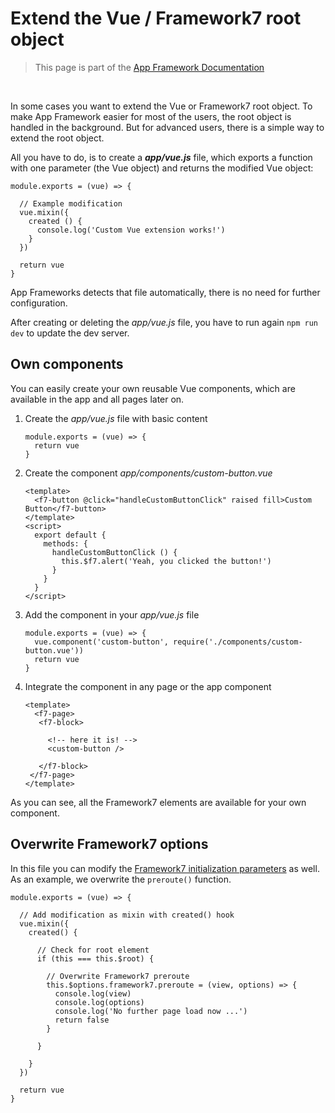 # Extend the Vue / Framework7 root object

> This page is part of the [App Framework Documentation](../DOCUMENTATION.md)

<br />

In some cases you want to extend the Vue or Framework7 root object. To make App Framework easier for most of the users, the root object is handled in the background. But for advanced users, there is a simple way to extend the root object.

All you have to do, is to create a ***app/vue.js*** file, which exports a function with one parameter (the Vue object) and returns the modified Vue object:

```
module.exports = (vue) => {

  // Example modification
  vue.mixin({
    created () {
      console.log('Custom Vue extension works!')
    }
  })

  return vue
}
```

App Frameworks detects that file automatically, there is no need for further configuration.

After creating or deleting the *app/vue.js* file, you have to run again `npm run dev` to update the dev server.

## Own components

You can easily create your own reusable Vue components, which are available in the app and all pages later on.

1. Create the *app/vue.js* file with basic content
   ```
   module.exports = (vue) => {
     return vue
   }

   ```
2. Create the component *app/components/custom-button.vue*
   ```
   <template>
     <f7-button @click="handleCustomButtonClick" raised fill>Custom Button</f7-button>
   </template>
   <script>
     export default {
       methods: {
         handleCustomButtonClick () {
           this.$f7.alert('Yeah, you clicked the button!')
         }
       }
     }
   </script>
   ```
3. Add the component in your *app/vue.js* file
   ```
   module.exports = (vue) => {
     vue.component('custom-button', require('./components/custom-button.vue'))
     return vue
   }

   ```
4. Integrate the component in any page or the app component
   ```
   <template>
     <f7-page>
      <f7-block>

        <!-- here it is! -->
        <custom-button />

      </f7-block>
    </f7-page>
   </template>
   ```

As you can see, all the Framework7 elements are available for your own component.

## Overwrite Framework7 options

In this file you can modify the [Framework7 initialization parameters](http://framework7.io/docs/init-app.html) as well. As an example, we overwrite the `preroute()` function.

```
module.exports = (vue) => {

  // Add modification as mixin with created() hook
  vue.mixin({
    created() {

      // Check for root element
      if (this === this.$root) {

        // Overwrite Framework7 preroute
        this.$options.framework7.preroute = (view, options) => {
          console.log(view)
          console.log(options)
          console.log('No further page load now ...')
          return false
        }

      }

    }
  })

  return vue
}
```
